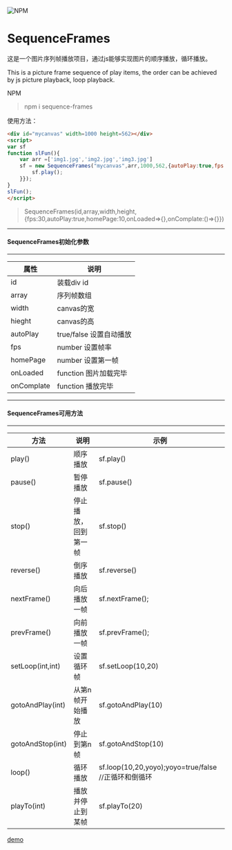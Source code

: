 ![NPM](https://nodei.co/npm/sequence-frames.png?compact=true)

# SequenceFrames
这是一个图片序列帧播放项目，通过js能够实现图片的顺序播放，循环播放。

This is a picture frame sequence of play items, the order can be achieved by js picture playback, loop playback.

NPM

>npm i sequence-frames


使用方法：
```html
<div id="mycanvas" width=1000 height=562></div>
<script>
var sf
function slFun(){
	var arr =['img1.jpg','img2.jpg','img3.jpg']
	sf = new SequenceFrames("mycanvas",arr,1000,562,{autoPlay:true,fps:10,onLoaded:()=>{
		sf.play();
	}});
}
slFun();
</script>
```
>SequenceFrames(id,array,width,height,{fps:30,autoPlay:true,homePage:10,onLoaded=>{},onComplate:()=>{}})
----
#### SequenceFrames初始化参数
----
| 属性 | 说明 |
|---|---|
| id| 装载div id | 
| array| 序列帧数组 | 
| width| canvas的宽 | 
| hieght| canvas的高 | 
| autoPlay| true/false 设置自动播放 | 
| fps| number 设置帧率 | 
| homePage| number 设置第一帧 | 
| onLoaded| function 图片加载完毕 | 
| onComplate| function 播放完毕 | 

----
#### SequenceFrames可用方法
----
| 方法 | 说明 | 示例|
|---|---|---|
| play() | 顺序播放 | sf.play()|
| pause() | 暂停播放 | sf.pause()|
| stop() | 停止播放，回到第一帧 | sf.stop()|
| reverse() | 倒序播放 | sf.reverse()|
| nextFrame() | 向后播放一帧 | sf.nextFrame();|
| prevFrame() | 向前播放一帧 | sf.prevFrame(); |
| setLoop(int,int) | 设置循环帧 |sf.setLoop(10,20)|
| gotoAndPlay(int) | 从第n帧开始播放 | sf.gotoAndPlay(10)|
| gotoAndStop(int) | 停止到第n帧 | sf.gotoAndStop(10)|
| loop() | 循环播放 | sf.loop(10,20,yoyo);yoyo=true/false //正循环和倒循环|
| playTo(int) | 播放并停止到某帧 | sf.playTo(20)|


[demo](http://002301.github.io/SequenceFrames/demo/)

